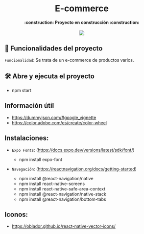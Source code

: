 <h1 align="center"> E-commerce </h1>

<h4 align="center">
    :construction: Proyecto en construcción :construction:
</h4>

<p align="center">
   <img src="https://img.shields.io/badge/STATUS-EN%20DESAROLLO-green">
</p>

## :hammer: Funcionalidades del proyecto

`Funcionalidad`: Se trata de un e-commerce de productos varios.

## 🛠️ Abre y ejecuta el proyecto
- npm start

## Información útil
- https://dummyjson.com/#google_vignette
- https://color.adobe.com/es/create/color-wheel

## Instalaciones: 
- `Expo Fonts`: (https://docs.expo.dev/versions/latest/sdk/font/) 
    - npm install expo-font

- `Navegación`: (https://reactnavigation.org/docs/getting-started)
    - npm install @react-navigation/native
    - npm install react-native-screens 
    - npm install react-native-safe-area-context
    - npm install @react-navigation/native-stack
    - npm install @react-navigation/bottom-tabs

## Iconos:
- https://oblador.github.io/react-native-vector-icons/